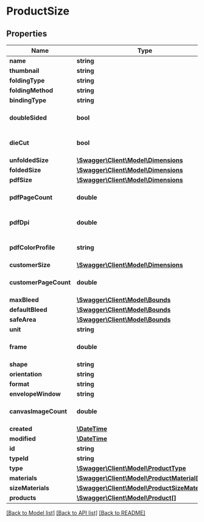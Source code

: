 # ProductSize

## Properties
Name | Type | Description | Notes
------------ | ------------- | ------------- | -------------
**name** | **string** |  | 
**thumbnail** | **string** |  | [optional] 
**foldingType** | **string** |  | [optional] 
**foldingMethod** | **string** |  | [optional] 
**bindingType** | **string** |  | [optional] 
**doubleSided** | **bool** |  | [optional] [default to false]
**dieCut** | **bool** |  | [optional] [default to false]
**unfoldedSize** | [**\Swagger\Client\Model\Dimensions**](Dimensions.md) |  | [optional] 
**foldedSize** | [**\Swagger\Client\Model\Dimensions**](Dimensions.md) |  | [optional] 
**pdfSize** | [**\Swagger\Client\Model\Dimensions**](Dimensions.md) |  | [optional] 
**pdfPageCount** | **double** |  | [optional] [default to 1.0]
**pdfDpi** | **double** |  | [optional] [default to 300.0]
**pdfColorProfile** | **string** |  | [optional] [default to '']
**customerSize** | [**\Swagger\Client\Model\Dimensions**](Dimensions.md) |  | [optional] 
**customerPageCount** | **double** |  | [optional] [default to 1.0]
**maxBleed** | [**\Swagger\Client\Model\Bounds**](Bounds.md) |  | [optional] 
**defaultBleed** | [**\Swagger\Client\Model\Bounds**](Bounds.md) |  | [optional] 
**safeArea** | [**\Swagger\Client\Model\Bounds**](Bounds.md) |  | [optional] 
**unit** | **string** |  | [optional] 
**frame** | **double** |  | [optional] [default to 0.0]
**shape** | **string** |  | [optional] 
**orientation** | **string** |  | [optional] 
**format** | **string** |  | 
**envelopeWindow** | **string** |  | [optional] 
**canvasImageCount** | **double** |  | [optional] [default to 0.0]
**created** | [**\DateTime**](\DateTime.md) |  | [optional] 
**modified** | [**\DateTime**](\DateTime.md) |  | [optional] 
**id** | **string** |  | [optional] 
**typeId** | **string** |  | [optional] 
**type** | [**\Swagger\Client\Model\ProductType**](ProductType.md) |  | [optional] 
**materials** | [**\Swagger\Client\Model\ProductMaterial[]**](ProductMaterial.md) |  | [optional] 
**sizeMaterials** | [**\Swagger\Client\Model\ProductSizeMaterial[]**](ProductSizeMaterial.md) |  | [optional] 
**products** | [**\Swagger\Client\Model\Product[]**](Product.md) |  | [optional] 

[[Back to Model list]](../README.md#documentation-for-models) [[Back to API list]](../README.md#documentation-for-api-endpoints) [[Back to README]](../README.md)


